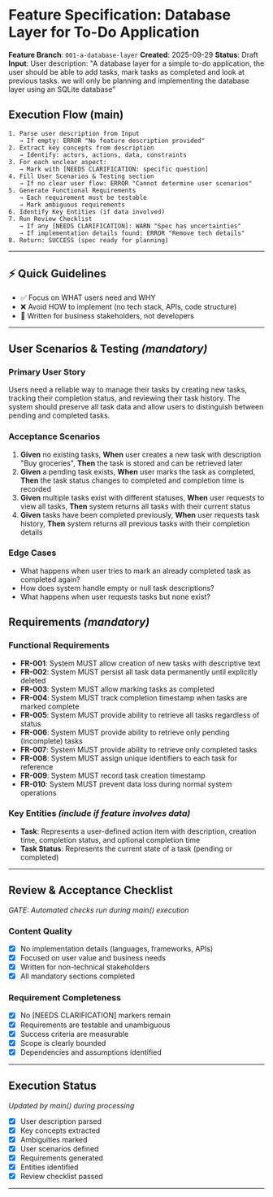 # Feature Specification: Database Layer for To-Do Application

**Feature Branch**: `001-a-database-layer`
**Created**: 2025-09-29
**Status**: Draft
**Input**: User description: "A database layer for a simple to-do application, the user should be able to add tasks, mark tasks as completed and look at previous tasks. we will only be planning and implementing the database layer using an SQLite database"

## Execution Flow (main)
```
1. Parse user description from Input
   → If empty: ERROR "No feature description provided"
2. Extract key concepts from description
   → Identify: actors, actions, data, constraints
3. For each unclear aspect:
   → Mark with [NEEDS CLARIFICATION: specific question]
4. Fill User Scenarios & Testing section
   → If no clear user flow: ERROR "Cannot determine user scenarios"
5. Generate Functional Requirements
   → Each requirement must be testable
   → Mark ambiguous requirements
6. Identify Key Entities (if data involved)
7. Run Review Checklist
   → If any [NEEDS CLARIFICATION]: WARN "Spec has uncertainties"
   → If implementation details found: ERROR "Remove tech details"
8. Return: SUCCESS (spec ready for planning)
```

---

## ⚡ Quick Guidelines
- ✅ Focus on WHAT users need and WHY
- ❌ Avoid HOW to implement (no tech stack, APIs, code structure)
- 👥 Written for business stakeholders, not developers

---

## User Scenarios & Testing *(mandatory)*

### Primary User Story
Users need a reliable way to manage their tasks by creating new tasks, tracking their completion status, and reviewing their task history. The system should preserve all task data and allow users to distinguish between pending and completed tasks.

### Acceptance Scenarios
1. **Given** no existing tasks, **When** user creates a new task with description "Buy groceries", **Then** the task is stored and can be retrieved later
2. **Given** a pending task exists, **When** user marks the task as completed, **Then** the task status changes to completed and completion time is recorded
3. **Given** multiple tasks exist with different statuses, **When** user requests to view all tasks, **Then** system returns all tasks with their current status
4. **Given** tasks have been completed previously, **When** user requests task history, **Then** system returns all previous tasks with their completion details

### Edge Cases
- What happens when user tries to mark an already completed task as completed again?
- How does system handle empty or null task descriptions?
- What happens when user requests tasks but none exist?

## Requirements *(mandatory)*

### Functional Requirements
- **FR-001**: System MUST allow creation of new tasks with descriptive text
- **FR-002**: System MUST persist all task data permanently until explicitly deleted
- **FR-003**: System MUST allow marking tasks as completed
- **FR-004**: System MUST track completion timestamp when tasks are marked complete
- **FR-005**: System MUST provide ability to retrieve all tasks regardless of status
- **FR-006**: System MUST provide ability to retrieve only pending (incomplete) tasks
- **FR-007**: System MUST provide ability to retrieve only completed tasks
- **FR-008**: System MUST assign unique identifiers to each task for reference
- **FR-009**: System MUST record task creation timestamp
- **FR-010**: System MUST prevent data loss during normal system operations

### Key Entities *(include if feature involves data)*
- **Task**: Represents a user-defined action item with description, creation time, completion status, and optional completion time
- **Task Status**: Represents the current state of a task (pending or completed)

---

## Review & Acceptance Checklist
*GATE: Automated checks run during main() execution*

### Content Quality
- [x] No implementation details (languages, frameworks, APIs)
- [x] Focused on user value and business needs
- [x] Written for non-technical stakeholders
- [x] All mandatory sections completed

### Requirement Completeness
- [x] No [NEEDS CLARIFICATION] markers remain
- [x] Requirements are testable and unambiguous
- [x] Success criteria are measurable
- [x] Scope is clearly bounded
- [x] Dependencies and assumptions identified

---

## Execution Status
*Updated by main() during processing*

- [x] User description parsed
- [x] Key concepts extracted
- [x] Ambiguities marked
- [x] User scenarios defined
- [x] Requirements generated
- [x] Entities identified
- [x] Review checklist passed

---